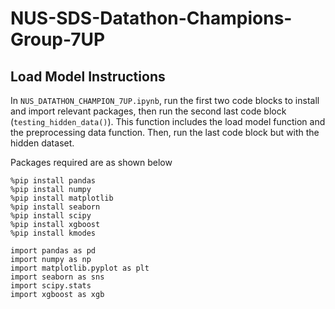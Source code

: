 # NUS-SDS-Datathon-Champions-Group-7UP

## Load Model Instructions

In `NUS_DATATHON_CHAMPION_7UP.ipynb`, run the first two code blocks to install and import relevant packages, then run the second last code block (`testing_hidden_data()`). This function includes the load model function and the preprocessing data function. Then, run the last code block but with the hidden dataset.

Packages required are as shown below

```
%pip install pandas
%pip install numpy
%pip install matplotlib
%pip install seaborn
%pip install scipy
%pip install xgboost
%pip install kmodes

import pandas as pd
import numpy as np
import matplotlib.pyplot as plt
import seaborn as sns
import scipy.stats
import xgboost as xgb
```